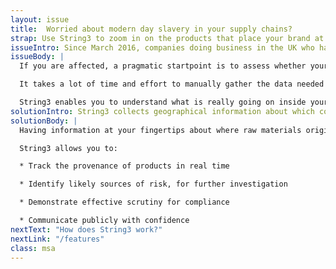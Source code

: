 ```yaml
---
layout: issue
title:  Worried about modern day slavery in your supply chains?
strap: Use String3 to zoom in on the products that place your brand at the most risk.
issueIntro: Since March 2016, companies doing business in the UK who have a turnover of over £36 million have a legal obligation to declare what steps they have taken to ensure that slavery and human trafficking is not taking place in its business or supply chains.
issueBody: |
  If you are affected, a pragmatic startpoint is to assess whether your products are being produced in high risk locations.

  It takes a lot of time and effort to manually gather the data needed to map supply chains. Passing the responsibility onto tier one suppliers only shifts the effort needed onto them and adds uncertainty about reliability. To demonstrate that active enquiries into the supply chain have been made means brands and retailers need to take control of the data to map their supply chains.

  String3 enables you to understand what is really going on inside your supply-chain; where materials come from, and where processes take place.
solutionIntro: String3 collects geographical information about which countries your products were processed in, from raw material to finished goods.  As you use String3 to ask questions, it connects the suppliers involved whilst preserving commercial confidentiality. Reports are then generated giving you accurate information about the different countries in which your products were made.
solutionBody: |
  Having information at your fingertips about where raw materials originated, or where the processing stages took place puts you in control.

  String3 allows you to:

  * Track the provenance of products in real time

  * Identify likely sources of risk, for further investigation

  * Demonstrate effective scrutiny for compliance

  * Communicate publicly with confidence
nextText: "How does String3 work?"
nextLink: "/features"
class: msa
---
```

